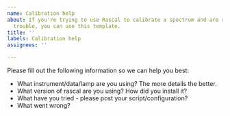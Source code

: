 ```yaml
---
name: Calibration help
about: If you're trying to use Rascal to calibrate a spectrum and are runnning into
  trouble, you can use this template.
title: ''
labels: Calibration help
assignees: ''

---
```


Please fill out the following information so we can help you best:

- What instrument/data/lamp are you using? The more details the better.
- What version of rascal are you using? How did you install it?
- What have you tried - please post your script/configuration?
- What went wrong?
